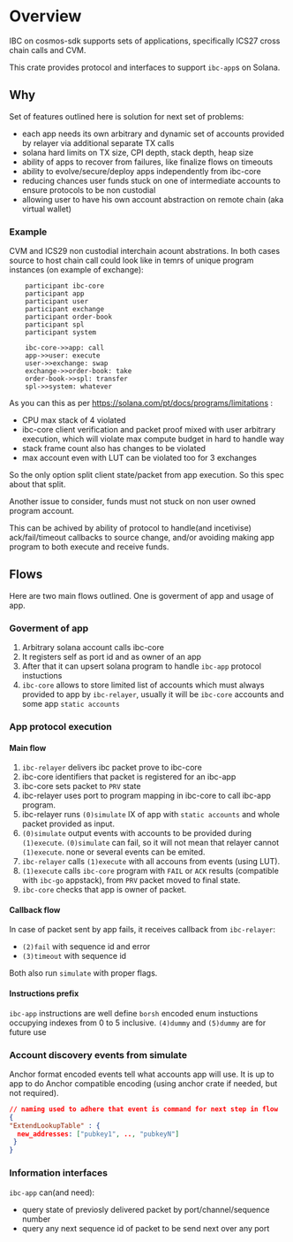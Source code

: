 # Overview 

IBC on cosmos-sdk supports sets of applications, specifically ICS27 cross chain calls and CVM.

This crate provides protocol and interfaces to support `ibc-app`s on Solana.

## Why

Set of features outlined here is solution for next set of problems:

- each app needs its own arbitrary and dynamic set of accounts provided by relayer via additional separate TX calls
- solana hard limits on TX size, CPI depth, stack depth, heap size
- ability of apps to recover from failures, like finalize flows on timeouts
- ability to evolve/secure/deploy apps independently from ibc-core
- reducing chances user funds stuck on one of intermediate accounts to ensure protocols to be non custodial
- allowing user to have his own account abstraction on remote chain (aka virtual wallet)

### Example

CVM and ICS29 non custodial interchain acount abstrations. In both cases source to host chain call could look like in temrs of unique program instances (on example of exchange):

```mermaid
    participant ibc-core
    participant app
    participant user
    participant exchange
    participant order-book
    participant spl
    participant system
    
    ibc-core->>app: call  
    app->>user: execute
    user->>exchange: swap
    exchange->>order-book: take 
    order-book->>spl: transfer
    spl->>system: whatever
```

As you can this as per https://solana.com/pt/docs/programs/limitations :
- CPU max stack of 4 violated
- ibc-core client verification and packet proof mixed with user arbitrary execution, which will violate max compute budget in hard to handle way
- stack frame count also has changes to be violated
- max account even with LUT can be violated too for 3 exchanges

So the only option split client state/packet from app execution. So this spec about that split.

Another issue to consider, funds must not stuck on non user owned program account.

This can be achived by ability of protocol to handle(and incetivise) ack/fail/timeout callbacks to source change, and/or avoiding making app program to both execute and receive funds.   

## Flows

Here are two main flows outlined. One is goverment of app and usage of app.

### Goverment of app

1. Arbitrary solana account calls ibc-core
2. It registers self as port id and as owner of an app
3. After that it can upsert solana program to handle `ibc-app` protocol instuctions
4. `ibc-core` allows to store limited list of accounts which must always provided to app by `ibc-relayer`, usually it will be `ibc-core` accounts and some app `static accounts` 

### App protocol execution

#### Main flow

1. `ibc-relayer` delivers ibc packet prove to ibc-core
2. ibc-core identifiers that packet is registered for an ibc-app
3. ibc-core sets packet to `PRV` state
4. ibc-relayer uses port to program mapping in ibc-core to call ibc-app program.
5. ibc-relayer runs `(0)simulate` IX of app with `static accounts` and whole packet provided as input.
6. `(0)simulate` output events with accounts to be provided during `(1)execute`. `(0)simulate` can fail, so it will not mean that relayer cannot `(1)execute`. none or several events can be emited.
7. `ibc-relayer` calls `(1)execute` with all accouns from events (using LUT).
8. `(1)execute` calls `ibc-core` program with `FAIL` or `ACK` results (compatible with `ibc-go` appstack), from `PRV` packet moved to final state.
9. `ibc-core` checks that app is owner of packet.

#### Callback flow

In case of packet sent by app fails, it receives callback from `ibc-relayer`:

- `(2)fail` with sequence id and error
- `(3)timeout` with sequence id

Both also run `simulate` with proper flags.

#### Instructions prefix

`ibc-app` instructions are well define `borsh` encoded enum instuctions occupying indexes from 0 to 5 inclusive. `(4)dummy` and `(5)dummy` are for future use

### Account discovery events from simulate

Anchor format encoded events tell what accounts app will use. It is up to app to do Anchor compatible encoding (using anchor crate if needed, but not required).

```json
// naming used to adhere that event is command for next step in flow
{ 
"ExtendLookupTable" : { 
  new_addresses: ["pubkey1", .., "pubkeyN"] 
 }
}
```

### Information interfaces

`ibc-app` can(and need):

- query state of previosly delivered packet by port/channel/sequence number
- query any next sequence id of packet to be send next over any port
